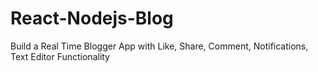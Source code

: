 # React-Nodejs-Blog

Build a Real Time Blogger App with Like, Share, Comment, Notifications, Text Editor Functionality

